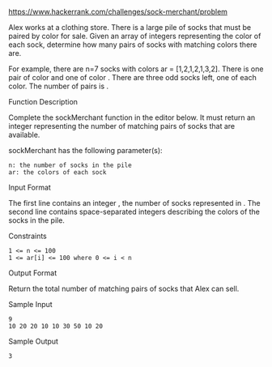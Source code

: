 https://www.hackerrank.com/challenges/sock-merchant/problem

Alex works at a clothing store. There is a large pile of socks that must be paired by color for sale. Given an array of integers representing the color of each sock, determine how many pairs of socks with matching colors there are.

For example, there are n=7  socks with colors ar = [1,2,1,2,1,3,2]. There is one pair of color  and one of color . There are three odd socks left, one of each color. The number of pairs is .

Function Description

Complete the sockMerchant function in the editor below. It must return an integer representing the number of matching pairs of socks that are available.

sockMerchant has the following parameter(s):

```
n: the number of socks in the pile
ar: the colors of each sock
```

Input Format

The first line contains an integer , the number of socks represented in .
The second line contains  space-separated integers describing the colors  of the socks in the pile.

Constraints

```
1 <= n <= 100
1 <= ar[i] <= 100 where 0 <= i < n
```

Output Format

Return the total number of matching pairs of socks that Alex can sell.

Sample Input

```
9
10 20 20 10 10 30 50 10 20
```

Sample Output

```
3
```